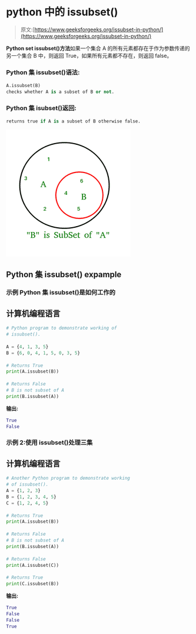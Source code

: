 # python 中的 issubset()

> 原文:[https://www.geeksforgeeks.org/issubset-in-python/](https://www.geeksforgeeks.org/issubset-in-python/)

**Python set issubset()方法**如果一个集合 A 的所有元素都存在于作为参数传递的另一个集合 B 中，则返回 True，如果所有元素都不存在，则返回 false。

### **Python 集 issubset()语法:**

```py
A.issubset(B)
checks whether A is a subset of B or not.
```

### Python 集 isubset()返回:

```py
returns true if A is a subset of B otherwise false.
```

![subset](img/d577225aee1c1a3f25c213c3d8d083ba.png)

## Python 集 issubset() expample

### 示例 Python 集 issubset()是如何工作的

## 计算机编程语言

```py
# Python program to demonstrate working of
# issubset().

A = {4, 1, 3, 5}
B = {6, 0, 4, 1, 5, 0, 3, 5}

# Returns True
print(A.issubset(B))

# Returns False
# B is not subset of A
print(B.issubset(A))
```

**输出:**

```py
True
False
```

### 示例 2:使用 issubset()处理三集

## 计算机编程语言

```py
# Another Python program to demonstrate working
# of issubset().
A = {1, 2, 3}
B = {1, 2, 3, 4, 5}
C = {1, 2, 4, 5}

# Returns True
print(A.issubset(B))

# Returns False
# B is not subset of A
print(B.issubset(A))

# Returns False
print(A.issubset(C))

# Returns True
print(C.issubset(B))
```

**输出:**

```py
True
False
False
True
```
